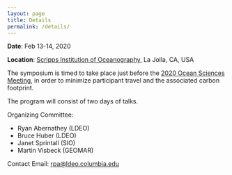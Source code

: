 ```yaml
---
layout: page
title: Details
permalink: /details/
---
```


**Date**: Feb 13-14, 2020

**Location**: [Scripps Institution of Oceanography](git@github.com:rabernat/alg-symposium.git), La Jolla, CA, USA

The symposium is timed to take place just before the
[2020 Ocean Sciences Meeting](https://www2.agu.org/ocean-sciences-meeting/),
in order to minimize participant travel and the associated carbon footprint.

The program will consist of two days of talks.

Organizing Committee:
- Ryan Abernathey (LDEO)
- Bruce Huber (LDEO)
- Janet Sprintall (SIO)
- Martin Visbeck (GEOMAR)

Contact Email: rpa@ldeo.columbia.edu
